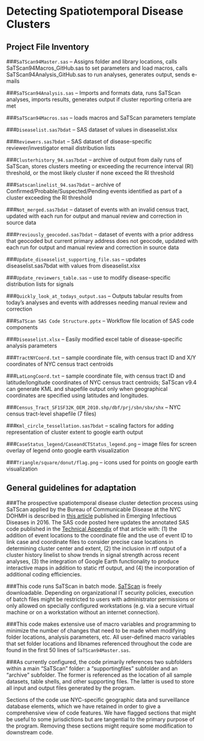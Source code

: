 # Detecting Spatiotemporal Disease Clusters

## Project File Inventory

###`SaTScan94Master.sas` – Assigns folder and library locations, calls SaTScan94Macros_GitHub.sas to set parameters and load macros, calls SaTScan94Analysis_GitHub.sas to run analyses, generates output, sends e-mails

###`SaTScan94Analysis.sas` – Imports and formats data, runs SaTScan analyses, imports results, generates output if cluster reporting criteria are met

###`SaTScan94Macros.sas` – loads macros and SaTScan parameters template

###`Diseaselist.sas7bdat` – SAS dataset of values in diseaselist.xlsx

###`Reviewers.sas7bdat` – SAS dataset of disease-specific reviewer/investigator email distribution lists

###`Clusterhistory_94.sas7bdat` – archive of output from daily runs of SaTScan, stores clusters meeting or exceeding the recurrence interval (RI) threshold, or the most likely cluster if none exceed the RI threshold

###`Satscanlinelist_94.sas7bdat` – archive of Confirmed/Probable/Suspected/Pending events identified as part of a cluster exceeding the RI threshold

###`Not_merged.sas7bdat` – dataset of events with an invalid census tract, updated with each run for output and manual review and correction in source data

###`Previously_geocoded.sas7bdat` – dataset of events with a prior address that geocoded but current primary address does not geocode, updated with each run for output and manual review and correction in source data

###`Update_diseaselist_supporting_file.sas` – updates diseaselist.sas7bdat with values from diseaselist.xlsx

###`Update_reviewers_table.sas` – use to modify disease-specific distribution lists for signals

###`Quickly_look_at_todays_output.sas` – Outputs tabular results from today’s analyses and events with addresses needing manual review and correction

###`SaTScan SAS Code Structure.pptx` – Workflow file location of SAS code components

###`Diseaselist.xlsx` – Easily modified excel table of disease-specific analysis parameters

###`TractNYCoord.txt` – sample coordinate file, with census tract ID and X/Y coordinates of NYC census tract centroids

###`LatLongCoord.txt` – sample coordinate file, with census tract ID and latitude/longitude coordinates of NYC census tract centroids; SaTScan v9.4 can generate KML and shapefile output only when geographical coordinates are specified using latitudes and longitudes.

###`Census_Tract_SF1SF32K_OEM_2010.shp/dbf/prj/sbn/sbx/shx` – NYC census tract-level shapefile (7 files)

###`Kml_circle_tessellation.sas7bdat` – scaling factors for adding representation of cluster extent to google earth output

###`CaseStatus_legend/CaseandCTStatus_legend.png` – image files for screen overlay of legend onto google earth visualization

###`Triangle/square/donut/flag.png` – icons used for points on google earth visualization

## General guidelines for adaptation

###The prospective spatiotemporal disease cluster detection process using SaTScan applied by the Bureau of Communicable Disease at the NYC DOHMH is described in [this article](https://wwwnc.cdc.gov/eid/article/22/10/16-0097_article) published in Emerging Infectious Diseases in 2016. The SAS code posted here updates the annotated SAS code published in the [Technical Appendix](https://wwwnc.cdc.gov/eid/article/22/10/16-0097-techapp1.pdf) of that article with: (1) the addition of event locations to the coordinate file and the use of event ID to link case and coordinate files to consider precise case locations in determining cluster center and extent, (2) the inclusion in rtf output of a cluster history linelist to show trends in signal strength across recent analyses, (3) the integration of Google Earth functionality to produce interactive maps in addition to static rtf output, and (4) the incorporation of additional coding efficiencies.

###This code runs SaTScan in batch mode. [SaTScan](https://www.satscan.org) is freely downloadable. Depending on organizational IT security policies, execution of batch files might be restricted to users with administrator permissions or only allowed on specially configured workstations (e.g. via a secure virtual machine or on a workstation without an internet connection).

###This code makes extensive use of macro variables and programming to minimize the number of changes that need to be made when modifying folder locations, analysis parameters, etc. All user-defined macro variables that set folder locations and libnames referenced throughout the code are found in the first 50 lines of `SaTScan94Master.sas`.

###As currently configured, the code primarily references two subfolders within a main “SaTScan” folder: a “supportingfiles” subfolder and an “archive” subfolder. The former is referenced as the location of all sample datasets, table shells, and other supporting files. The latter is used to store all input and output files generated by the program.

Sections of the code use NYC-specific geographic data and surveillance database elements, which we have retained in order to give a comprehensive view of code features. We have flagged sections that might be useful to some jurisdictions but are tangential to the primary purpose of the program. Removing these sections might require some modification to downstream code.
